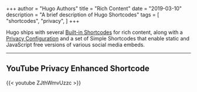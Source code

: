 +++
author = "Hugo Authors"
title = "Rich Content"
date = "2019-03-10"
description = "A brief description of Hugo Shortcodes"
tags = [
    "shortcodes",
    "privacy",
]
+++

Hugo ships with several [Built-in Shortcodes](https://gohugo.io/content-management/shortcodes/#use-hugo-s-built-in-shortcodes) for rich content, along with a [Privacy Configuration](https://gohugo.io/about/hugo-and-gdpr/) and a set of Simple Shortcodes that enable static and JavaScript free versions of various social media embeds.

<!--more-->

---

## YouTube Privacy Enhanced Shortcode

{{< youtube ZJthWmvUzzc >}}

<br>
